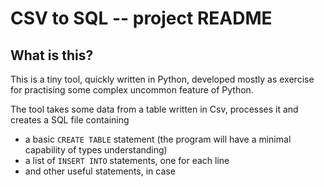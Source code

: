 
# CSV to SQL -- project README

## What is this?

This is a tiny tool, quickly written in Python, developed mostly as exercise for practising some complex uncommon feature of Python. 

The tool takes some data from a table written in Csv, processes it and creates a SQL file containing

- a basic `CREATE TABLE` statement (the program will have a minimal capability of types understanding)
- a list of `INSERT INTO` statements, one for each line
- and other useful statements, in case

